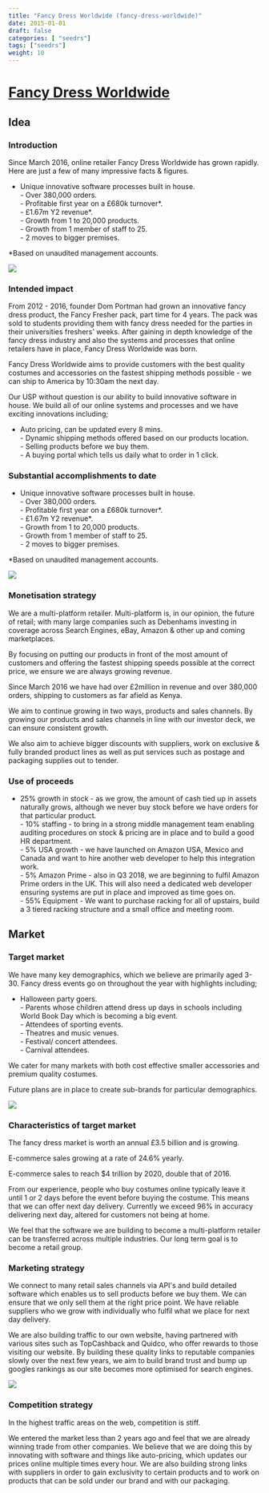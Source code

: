 ```yaml
---
title: "Fancy Dress Worldwide (fancy-dress-worldwide)"
date: 2015-01-01
draft: false
categories: [ "seedrs"]
tags: ["seedrs"]
weight: 10
---
```


# [Fancy Dress Worldwide](https://www.seedrs.com/fancy-dress-worldwide)

## Idea

### Introduction

Since March 2016, online retailer Fancy Dress Worldwide has grown rapidly. Here are just a few of many impressive facts &amp; figures.

- Unique innovative software processes built in house. <br>- Over 380,000 orders. <br>- Profitable first year on a £680k turnover*. <br>- £1.67m Y2 revenue*. <br>- Growth from 1 to 20,000 products. <br>- Growth from 1 member of staff to 25. <br>- 2 moves to bigger premises.

*Based on unaudited management accounts.

![](/img/seedrs/uploads/startup/section_image/image/15301/apb7rapykmqnfhp36kwuqdzm8y3rrz7/22852945_10155998028721929_3596719996149526030_n.jpg?rect=0%2C0%2C960%2C639&w=600&fit=clip&s=bdc1f4fd0240c9a9da06e99ddc665ab8)

### Intended impact

From 2012 - 2016, founder Dom Portman had grown an innovative fancy dress product, the Fancy Fresher pack, part time for 4 years. The pack was sold to students providing them with fancy dress needed for the parties in their universities freshers' weeks. After gaining in depth knowledge of the fancy dress industry and also the systems and processes that online retailers have in place, Fancy Dress Worldwide was born.

Fancy Dress Worldwide aims to provide customers with the best quality costumes and accessories on the fastest shipping methods possible - we can ship to America by 10:30am the next day.

Our USP without question is our ability to build innovative software in house. We build all of our online systems and processes and we have exciting innovations including;

- Auto pricing, can be updated every 8 mins. <br>- Dynamic shipping methods offered based on our products location. <br>- Selling products before we buy them. <br>- A buying portal which tells us daily what to order in 1 click.

### Substantial accomplishments to date

- Unique innovative software processes built in house. <br>- Over 380,000 orders. <br>- Profitable first year on a £680k turnover*. <br>- £1.67m Y2 revenue*. <br>- Growth from 1 to 20,000 products. <br>- Growth from 1 member of staff to 25. <br>- 2 moves to bigger premises.

*Based on unaudited management accounts.

![](/img/seedrs/uploads/startup/section_image/image/15302/74q5i6u2hsyjhpcekhy6f3rwc7p1ww7/31369295_1706446686105846_8794710718429850069_n.jpg?rect=0%2C0%2C960%2C540&w=600&fit=clip&s=f715f315eb895742c13a1a9893282127)

### Monetisation strategy

We are a multi-platform retailer. Multi-platform is, in our opinion, the future of retail; with many large companies such as Debenhams investing in coverage across Search Engines, eBay, Amazon &amp; other up and coming marketplaces.

By focusing on putting our products in front of the most amount of customers and offering the fastest shipping speeds possible at the correct price, we ensure we are always growing revenue.

Since March 2016 we have had over £2million in revenue and over 380,000 orders, shipping to customers as far afield as Kenya.

We aim to continue growing in two ways, products and sales channels. By growing our products and sales channels in line with our investor deck, we can ensure consistent growth.

We also aim to achieve bigger discounts with suppliers, work on exclusive &amp; fully branded product lines as well as put services such as postage and packaging supplies out to tender.

### Use of proceeds

- 25% growth in stock - as we grow, the amount of cash tied up in assets naturally grows, although we never buy stock before we have orders for that particular product. <br>- 10% staffing - to bring in a strong middle management team enabling auditing procedures on stock &amp; pricing are in place and to build a good HR department. <br>- 5% USA growth - we have launched on Amazon USA, Mexico and Canada and want to hire another web developer to help this integration work. <br>- 5% Amazon Prime - also in Q3 2018, we are beginning to fulfil Amazon Prime orders in the UK. This will also need a dedicated web developer ensuring systems are put in place and improved as time goes on. <br>- 55% Equipment - We want to purchase racking for all of upstairs, build a 3 tiered racking structure and a small office and meeting room.

## Market

### Target market

We have many key demographics, which we believe are primarily aged 3-30. Fancy dress events go on throughout the year with highlights including;

- Halloween party goers. <br>- Parents whose children attend dress up days in schools including World Book Day which is becoming a big event. <br>- Attendees of sporting events. <br>- Theatres and music venues. <br>- Festival/ concert attendees. <br>- Carnival attendees.

We cater for many markets with both cost effective smaller accessories and premium quality costumes.

Future plans are in place to create sub-brands for particular demographics.

![](/img/seedrs/uploads/startup/section_image/image/15304/plaz267kmauoubayrli0b0f2dshyqno/22893963_10155998023561929_5253809600144554263_n__1_.jpg?rect=0%2C0%2C960%2C640&w=600&fit=clip&s=4f2bbdd5ad0328206be8977e03e7072e)

### Characteristics of target market

The fancy dress market is worth an annual £3.5 billion and is growing.

E-commerce sales growing at a rate of 24.6% yearly.

E-commerce sales to reach $4 trillion by 2020, double that of 2016.

From our experience, people who buy costumes online typically leave it until 1 or 2 days before the event before buying the costume. This means that we can offer next day delivery. Currently we exceed 96% in accuracy delivering next day, altered for customers not being at home.

We feel that the software we are building to become a multi-platform retailer can be transferred across multiple industries. Our long term goal is to become a retail group.

### Marketing strategy

We connect to many retail sales channels via API's and build detailed software which enables us to sell products before we buy them. We can ensure that we only sell them at the right price point. We have reliable suppliers who we grow with individually who fulfil what we place for next day delivery.

We are also building traffic to our own website, having partnered with various sites such as TopCashback and Quidco, who offer rewards to those visiting our website. By building these quality links to reputable companies slowly over the next few years, we aim to build brand trust and bump up googles rankings as our site becomes more optimised for search engines.

![](/img/seedrs/uploads/startup/section_image/image/15305/21dq3zjeds13q77wj7r9rx1ewnf4fpv/28378038_1638903119526870_965838445795091495_n.jpg?rect=79%2C70%2C600%2C731&w=600&fit=clip&s=89f9bc60cafd9f2e6d376895730d3011)

### Competition strategy

In the highest traffic areas on the web, competition is stiff.

We entered the market less than 2 years ago and feel that we are already winning trade from other companies. We believe that we are doing this by innovating with software and things like auto-pricing, which updates our prices online multiple times every hour. We are also building strong links with suppliers in order to gain exclusivity to certain products and to work on products that can be sold under our brand and with our packaging.

